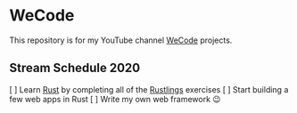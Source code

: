 # WeCode

This repository is for my YouTube channel [WeCode][wc] projects.

## Stream Schedule 2020

[ ] Learn [Rust][r] by completing all of the [Rustlings][rs] exercises
[ ] Start building a few web apps in Rust
[ ] Write my own web framework :wink:

[wc]: https://www.youtube.com/channel/UCumJa0eRO9_xtEsoAt3UCkQ
[rs]: https://github.com/rust-lang/rustlings
[r]: https://www.rust-lang.org/
